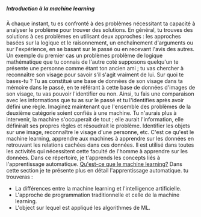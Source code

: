##### Introduction à la machine learning
À chaque instant, tu es confronté à des problèmes nécessitant ta capacité à analyser le problème pour trouver des solutions. En général, tu trouves des solutions à ces problèmes en utilisant deux approches : les approches basées sur la logique et le raisonnement, un enchaînement d'arguments ou  sur l'expérience, en se basant sur le passé ou en recevant l'avis des autres. Un exemple du premier cas un problèmes problème de logique mathématique que tu connais de l'autre coté supposons quelqu'un te présente une personne comme étant ton ancien ami ; tu vas chercher à reconnaître son visage pour savoir s'il s'agit vraiment de lui. Sur quoi te bases-tu ? Tu as constitué une base de données de son visage dans ta mémoire dans le passé, en te référant à cette base de données d'images de son visage, tu vas pouvoir l'identifier ou non. Ainsi, tu fais une comparaison avec les informations que tu as sur le passé et tu l'identifies après avoir défini une règle.
Imaginez maintenant que l'ensemble des problèmes de la deuxième catégorie soient confiés à une machine. Tu n'aurais plus à intervenir, la machine s'occuperait de tout ; elle aurait l'information, elle définirait ses propres règles et résoudrait le problème. Identifier les objets sur une image, reconnaître le visage d'une personne, etc. C'est ce qu'est le machine learning, apprendre aux machines à apprendre sur les données en retrouvant les relations cachées dans ces données. Il est  utilisé dans toutes les activités qui nécessitent cette faculté de l'homme à apprendre sur les données. Dans ce répertoire, je t'apprends les concepts liés à l'apprentissage automatique.
[Qu'est-ce que le machine learning?](whatisml.md)
Dans cette section je te présente plus en détail l'apprentissage automatique. tu trouveras :
- La différences entre la machine learning et l'intelligence artificielle.
- L'approche de programmation traditionnelle et celle de la machine learning.
- L'object sur lequel est appliqué les algorithmes de ML.
